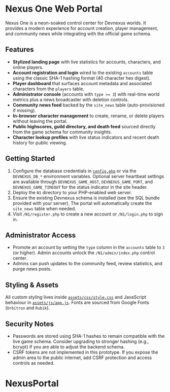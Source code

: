 # Nexus One Web Portal

Nexus One is a neon-soaked control center for Devnexus worlds. It provides a
modern experience for account creation, player management, and community news
while integrating with the official game schema.

## Features

- **Stylized landing page** with live statistics for accounts, characters, and
  online players.
- **Account registration and login** wired to the existing `accounts` table
  using the classic SHA-1 hashing format (40 character hex digest).
- **Player dashboard** that surfaces account metadata and associated characters
  from the `players` table.
- **Administrator console** (accounts with `type >= 3`) with real-time world
  metrics plus a news broadcaster with deletion controls.
- **Community news feed** backed by the `site_news` table (auto-provisioned if
  missing).
- **In-browser character management** to create, rename, or delete players
  without leaving the portal.
- **Public highscores, guild directory, and death feed** sourced directly from
  the game schema for community insights.
- **Character lookup profiles** with live status indicators and recent death
  history for public viewing.

## Getting Started

1. Configure the database credentials in [`config.php`](./config.php) or via the
   `DEVNEXUS_DB_*` environment variables. Optional server heartbeat settings are
   available through `DEVNEXUS_GAME_HOST`, `DEVNEXUS_GAME_PORT`, and
   `DEVNEXUS_GAME_TIMEOUT` for the status indicator in the site header.
2. Deploy the `N1` directory to your PHP-enabled web server.
3. Ensure the existing Devnexus schema is installed (see the SQL bundle provided
   with your server). The portal will automatically create the `site_news`
   table when needed.
4. Visit `/N1/register.php` to create a new account or `/N1/login.php` to sign
   in.

## Administrator Access

- Promote an account by setting the `type` column in the `accounts` table to
  `3` (or higher). Admin accounts unlock the `/N1/admin/index.php` control
  center.
- Admins can push updates to the community feed, review statistics, and purge
  news posts.

## Styling & Assets

All custom styling lives inside [`assets/css/style.css`](./assets/css/style.css)
and JavaScript behaviour in [`assets/js/app.js`](./assets/js/app.js). Fonts are
sourced from Google Fonts (`Orbitron` and `Rubik`).

## Security Notes

- Passwords are stored using SHA-1 hashes to remain compatible with the live
  game schema. Consider upgrading to stronger hashing (e.g., bcrypt) if you are
  able to adjust the backend schema.
- CSRF tokens are not implemented in this prototype. If you expose the admin
  area to the public internet, add CSRF protection and access controls as
  needed.
# NexusPortal
